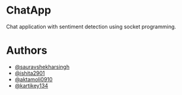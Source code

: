# ChatApp

Chat application with sentiment detection using socket programming.

# Authors

- [@sauravshekharsingh](https://www.github.com/sauravshekharsingh)
- [@ishita2901](https://github.com/ishita2901)
- [@aktamoli0910](https://github.com/aktamoli0910)
- [@kartikey134](https://github.com/kartikey134)
